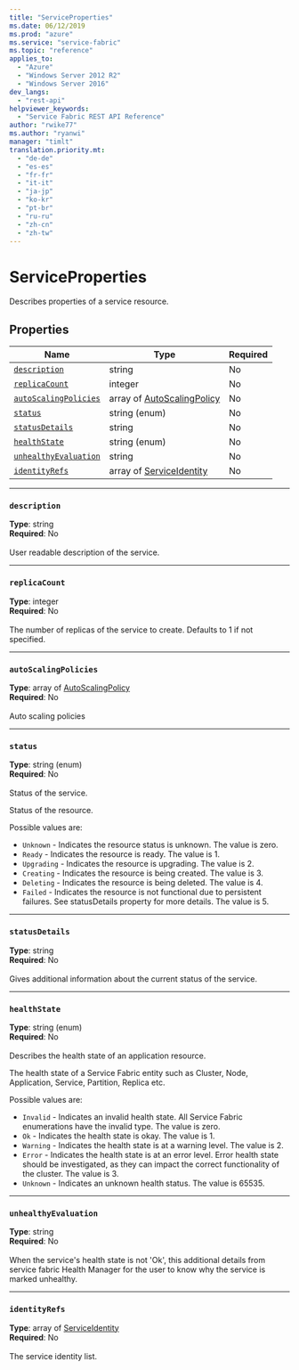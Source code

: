 ```yaml
---
title: "ServiceProperties"
ms.date: 06/12/2019
ms.prod: "azure"
ms.service: "service-fabric"
ms.topic: "reference"
applies_to: 
  - "Azure"
  - "Windows Server 2012 R2"
  - "Windows Server 2016"
dev_langs: 
  - "rest-api"
helpviewer_keywords: 
  - "Service Fabric REST API Reference"
author: "rwike77"
ms.author: "ryanwi"
manager: "timlt"
translation.priority.mt: 
  - "de-de"
  - "es-es"
  - "fr-fr"
  - "it-it"
  - "ja-jp"
  - "ko-kr"
  - "pt-br"
  - "ru-ru"
  - "zh-cn"
  - "zh-tw"
---
```

# ServiceProperties

Describes properties of a service resource.

## Properties
| Name | Type | Required |
| --- | --- | --- |
| [`description`](#description) | string | No |
| [`replicaCount`](#replicacount) | integer | No |
| [`autoScalingPolicies`](#autoscalingpolicies) | array of [AutoScalingPolicy](sfclient-v65-model-autoscalingpolicy.md) | No |
| [`status`](#status) | string (enum) | No |
| [`statusDetails`](#statusdetails) | string | No |
| [`healthState`](#healthstate) | string (enum) | No |
| [`unhealthyEvaluation`](#unhealthyevaluation) | string | No |
| [`identityRefs`](#identityrefs) | array of [ServiceIdentity](sfclient-v65-model-serviceidentity.md) | No |

____
### `description`
__Type__: string <br/>
__Required__: No<br/>
<br/>
User readable description of the service.

____
### `replicaCount`
__Type__: integer <br/>
__Required__: No<br/>
<br/>
The number of replicas of the service to create. Defaults to 1 if not specified.

____
### `autoScalingPolicies`
__Type__: array of [AutoScalingPolicy](sfclient-v65-model-autoscalingpolicy.md) <br/>
__Required__: No<br/>
<br/>
Auto scaling policies

____
### `status`
__Type__: string (enum) <br/>
__Required__: No<br/>
<br/>
Status of the service.

Status of the resource.

Possible values are: 

  - `Unknown` - Indicates the resource status is unknown. The value is zero.
  - `Ready` - Indicates the resource is ready. The value is 1.
  - `Upgrading` - Indicates the resource is upgrading. The value is 2.
  - `Creating` - Indicates the resource is being created. The value is 3.
  - `Deleting` - Indicates the resource is being deleted. The value is 4.
  - `Failed` - Indicates the resource is not functional due to persistent failures. See statusDetails property for more details. The value is 5.



____
### `statusDetails`
__Type__: string <br/>
__Required__: No<br/>
<br/>
Gives additional information about the current status of the service.

____
### `healthState`
__Type__: string (enum) <br/>
__Required__: No<br/>
<br/>
Describes the health state of an application resource.

The health state of a Service Fabric entity such as Cluster, Node, Application, Service, Partition, Replica etc.

Possible values are: 

  - `Invalid` - Indicates an invalid health state. All Service Fabric enumerations have the invalid type. The value is zero.
  - `Ok` - Indicates the health state is okay. The value is 1.
  - `Warning` - Indicates the health state is at a warning level. The value is 2.
  - `Error` - Indicates the health state is at an error level. Error health state should be investigated, as they can impact the correct functionality of the cluster. The value is 3.
  - `Unknown` - Indicates an unknown health status. The value is 65535.



____
### `unhealthyEvaluation`
__Type__: string <br/>
__Required__: No<br/>
<br/>
When the service's health state is not 'Ok', this additional details from service fabric Health Manager for the user to know why the service is marked unhealthy.

____
### `identityRefs`
__Type__: array of [ServiceIdentity](sfclient-v65-model-serviceidentity.md) <br/>
__Required__: No<br/>
<br/>
The service identity list.
